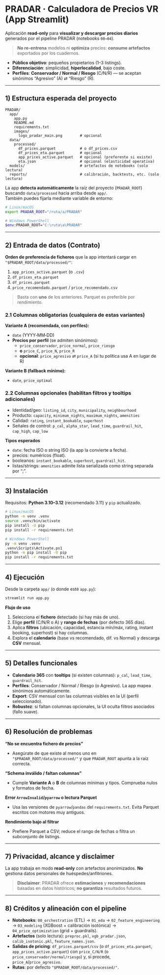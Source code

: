 # PRADAR · Calculadora de Precios VR (App Streamlit)

Aplicación **read‑only** para **visualizar y descargar precios diarios** generados por el pipeline PRADAR (notebooks `00→04`).  
> **No re‑entrena** modelos ni **optimiza** precios: **consume artefactos** exportados por los cuadernos.

- **Público objetivo**: pequeños propietarios (1–3 listings).
- **Diferenciación**: simplicidad, **hiperlocalidad**, bajo coste.
- **Perfiles**: **Conservador / Normal / Riesgo** (C/N/R) — se aceptan sinónimos “Agresivo” (A) ⇄ “Riesgo” (R).

---

## 1) Estructura esperada del proyecto

```text
PRADAR/
  app/
    app.py
    README.md
    requirements.txt
    images/
      logo_pradar_main.png        # opcional
  data/
    processed/
      df_prices.parquet           # o df_prices.csv
      df_prices_eta.parquet       # opcional
      app_prices_active.parquet   # opcional (preferente si existe)
      eta.json                    # opcional (elasticidad operativa)
  models/                         # artefactos de notebooks (solo lectura)
  reports/                        # calibración, backtests, etc. (solo lectura)
```

La app **detecta automáticamente** la raíz del proyecto (`PRADAR_ROOT`) buscando `data/processed` hacia arriba desde `app/`.  
También puedes fijarla mediante variable de entorno:

```bash
# Linux/macOS
export PRADAR_ROOT="/ruta/a/PRADAR"

# Windows PowerShell
$env:PRADAR_ROOT="C:\ruta\a\PRADAR"
```

---

## 2) Entrada de datos (Contrato)

**Orden de preferencia de ficheros** que la app intentará cargar en `"$PRADAR_ROOT/data/processed/"`:

1. `app_prices_active.parquet` (o `.csv`)
2. `df_prices_eta.parquet`
3. `df_prices.parquet`
4. `price_recomendado.parquet` / `price_recomendado.csv`

> Basta con **uno** de los anteriores. Parquet es preferible por rendimiento.

### 2.1 Columnas **obligatorias** (cualquiera de estas variantes)

**Variante A (recomendada, con perfiles):**
- `date` (YYYY‑MM‑DD)
- **Precios por perfil** (se admiten sinónimos):
  - `price_conservador`, `price_normal`, `price_riesgo`
  - **o** `price_C`, `price_N`, `price_R`
  - **opcional**: `price_agresivo` ⇄ `price_A` (si tu política usa A en lugar de R)

**Variante B (fallback mínimo):**
- `date`, `price_optimal`

### 2.2 Columnas **opcionales** (habilitan filtros y tooltips adicionales)

- Identidad/geo: `listing_id`, `city`, `municipality`, `neighbourhood`
- Producto: `capacity`, `minimum_nights`, `maximum_nights`, `amenities`
- Calidad: `rating`, `instant_bookable`, `superhost`
- Señales de control: `p_cal`, `alpha_star`, `lead_time`, `guardrail_hit`, `cap_high`, `cap_low`

**Tipos esperados**
- `date`: fecha ISO o string ISO (la app la convierte a fecha).
- precios: numéricos (float).
- booleanos: `instant_bookable`, `superhost`, `guardrail_hit`.
- listas/strings: `amenities` admite lista serializada como string separada por “;”.

---

## 3) Instalación

Requisitos: **Python 3.10–3.12** (recomendado 3.11) y `pip` actualizado.

```bash
# Linux/macOS
python -m venv .venv
source .venv/bin/activate
pip install -U pip
pip install -r requirements.txt

# Windows PowerShell
py -m venv .venv
.venv\Scripts\Activate.ps1
python -m pip install -U pip
pip install -r requirements.txt
```

---

## 4) Ejecución

Desde la carpeta `app/` (o donde esté `app.py`):

```bash
streamlit run app.py
```

**Flujo de uso**
1. Selecciona el **fichero** detectado (si hay más de uno).
2. Elige **perfil** (C/N/R o A) y **rango de fechas** (por defecto 365 días).
3. Aplica **filtros** (ubicación, capacidad, estancia mín/máx, rating, instant booking, superhost) si hay columnas.
4. Explora el **calendario** (base vs recomendado, dif. vs Normal) y descarga **CSV** mensual.

---

## 5) Detalles funcionales

- **Calendario 365** con **tooltips** (si existen columnas): `p_cal`, `lead_time`, `guardrail_hit`.
- **Perfiles**: Conservador / Normal / Riesgo (o Agresivo). La app mapea sinónimos automáticamente.
- **Export**: CSV mensual con las columnas visibles en la UI (perfil seleccionado).
- **Robustez**: si faltan columnas opcionales, la UI oculta filtros asociados (fallo suave).

---

## 6) Resolución de problemas

**“No se encuentra fichero de precios”**
- Asegúrate de que existe al menos uno en `"$PRADAR_ROOT/data/processed/"` y que `PRADAR_ROOT` apunta a la raíz correcta.

**“Schema inválido / faltan columnas”**
- Cumple **Variante A** o **B** de columnas mínimas y tipos. Comprueba nulos y formatos de fecha.

**Error `ArrowInvalid`/`pyarrow` o lectura Parquet**
- Usa las versiones de `pyarrow`/`pandas` del `requirements.txt`. Evita Parquet escritos con motores muy antiguos.

**Rendimiento bajo al filtrar**
- Prefiere Parquet a CSV; reduce el rango de fechas o filtra un subconjunto de listings.

---

## 7) Privacidad, alcance y disclaimer

La app trabaja en modo **read‑only** con artefactos anonimizados. **No** gestiona datos personales de huéspedes/anfitriones.

> **Disclaimer**: PRADAR ofrece **estimaciones** y **recomendaciones** basadas en datos históricos; **no garantiza** resultados futuros.

---

## 8) Créditos y alineación con el pipeline

- **Notebooks**: `00_orchestration` (ETL) → `01_eda` → `02_feature_engineering` → `03_modeling` (XGBoost + calibración isotónica) → `04_price_optimization` (grid + guardrails).
- **Artefactos** (solo lectura): `preproc.pkl`, `xgb_pradar.json`, `calib_isotonic.pkl`, `feature_names.json`.
- **Salidas de pricing**: `df_prices.parquet/csv` (o `df_prices_eta.parquet`, `app_prices_active.parquet`) con `price_C/N/R` (o `price_conservador/normal/riesgo`) y, si procede, `price_A`/`price_agresivo`.
- **Rutas**: por defecto `"$PRADAR_ROOT/data/processed/"`.
